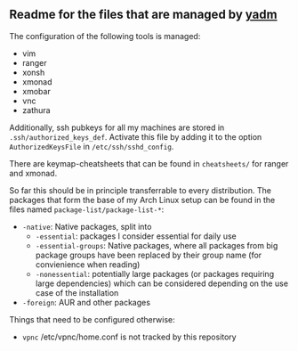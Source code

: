Readme for the files that are managed by [yadm](https://yadm.io/)
-----------------------------------------------------------------

The configuration of the following tools is managed:
 * vim
 * ranger
 * xonsh
 * xmonad
 * xmobar
 * vnc
 * zathura

Additionally, ssh pubkeys for all my machines are stored in `.ssh/authorized_keys_def`. Activate this file by adding it to the option `AuthorizedKeysFile` in `/etc/ssh/sshd_config`.

There are keymap-cheatsheets that can be found in `cheatsheets/` for ranger and xmonad.

So far this should be in principle transferrable to every distribution. The packages that form the base of my Arch Linux setup can be found in the files named `package-list/package-list-*`:
 * `-native`: Native packages, split into
    * `-essential`: packages I consider essential for daily use
    * `-essential-groups`: Native packages, where all packages from big package groups have been replaced by their group name (for convienience when reading)
    * `-nonessential`: potentially large packages (or packages requiring large dependencies) which can be considered depending on the use case of the installation
 * `-foreign`: AUR and other packages

Things that need to be configured otherwise:
 * `vpnc` /etc/vpnc/home.conf is not tracked by this repository
